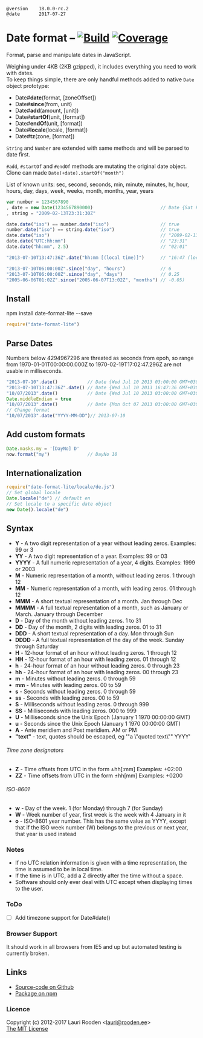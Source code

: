 [1]: https://secure.travis-ci.org/litejs/date-format-lite.png
[2]: https://travis-ci.org/litejs/date-format-lite
[3]: https://coveralls.io/repos/litejs/date-format-lite/badge.png
[4]: https://coveralls.io/r/litejs/date-format-lite
[tests]: https://raw.github.com/litejs/date-format-lite/master/tests/run.js "tests/run.js"


    @version    18.0.0-rc.2
    @date       2017-07-27


Date format &ndash; [![Build][1]][2] [![Coverage][3]][4]
===========

Format, parse and manipulate dates in JavaScript.

Weighing under 4KB (2KB gzipped),
it includes everything you need to work with dates.  
To keep things simple,
there are only handful methods added
to native `Date` object prototype:


 - Date#**date**(format, [zoneOffset])
 - Date#**since**(from, unit)
 - Date#**add**(amount, [unit])
 - Date#**startOf**(unit, [format])
 - Date#**endOf**(unit, [format])
 - Date#**locale**(locale, [format])
 - Date#**tz**(zone, [format])


`String` and `Number` are extended with same methods
and will be parsed to date first.

`#add`, `#startOf` and `#endOf` methods are mutating the original date object. Clone can made `Date(+date).startOf("month")`

List of known units: sec, second, seconds, min, minute, minutes, hr, hour, hours, day, days, week, weeks, month, months, year, years

```javascript
var number = 1234567890
, date = new Date(1234567890000)                         // Date {Sat Feb 14 2009 01:31:30 GMT+0200}
, string = "2009-02-13T23:31:30Z"

date.date("iso") == number.date("iso")                   // true
number.date("iso") == string.date("iso")                 // true
date.date("iso")                                         // "2009-02-13T23:31:30Z"
date.date("UTC:hh:mm")                                   // "23:31"
date.date("hh:mm", 2.5)                                  // "02:01"

"2013-07-10T13:47:36Z".date("hh:mm [(local time)]")      // "16:47 (local time)"

"2013-07-10T06:00:00Z".since("day", "hours")             // 6
"2013-07-10T06:00:00Z".since("day", "days")              // 0.25
"2005-06-06T01:02Z".since("2005-06-07T13:02Z", "months") // -0.05)
```

Install
-------

npm install date-format-lite --save

```javascript
require("date-format-lite")
```

Parse Dates
-----------

Numbers below 4294967296 are threated as seconds from epoh,
so range from 1970-01-01T00:00:00.000Z to 1970-02-19T17:02:47.296Z
are not usable in milliseconds.

```javascript
"2013-07-10".date()           // Date {Wed Jul 10 2013 03:00:00 GMT+0300 (EEST)}
"2013-07-10T13:47:36Z".date() // Date {Wed Jul 10 2013 16:47:36 GMT+0300 (EEST)}
"10/07/2013".date()           // Date {Wed Jul 10 2013 03:00:00 GMT+0300 (EEST)}
Date.middleEndian = true
"10/07/2013".date()           // Date {Mon Oct 07 2013 03:00:00 GMT+0300 (EEST)}
// Change format
"10/07/2013".date("YYYY-MM-DD")// 2013-07-10
```


Add custom formats
------------------

```javascript
Date.masks.my = '[DayNo] D'
now.format("my")              // DayNo 10
```

Internationalization
--------------------

```javascript
require("date-format-lite/locale/de.js")
// Set global locale
Date.locale("de") // default en
// Set locale to a specific date object
new Date().locale("de")
```

Syntax
------

- **Y**     - A two digit representation of a year without leading zeros. Examples: 99 or 3
- **YY**    - A two digit representation of a year. Examples: 99 or 03
- **YYYY**  - A full numeric representation of a year, 4 digits. Examples: 1999 or 2003
- **M**     - Numeric representation of a month, without leading zeros. 1 through 12
- **MM**    - Numeric representation of a month, with leading zeros. 01 through 12
- **MMM**   - A short textual representation of a month. Jan through Dec
- **MMMM**  - A full textual representation of a month, such as January or March. January through December
- **D**     - Day of the month without leading zeros. 1 to 31
- **DD**    - Day of the month, 2 digits with leading zeros. 01 to 31
- **DDD**   - A short textual representation of a day. Mon through Sun
- **DDDD**  - A full textual representation of the day of the week. Sunday through Saturday
- **H**     - 12-hour format of an hour without leading zeros. 1 through 12
- **HH**    - 12-hour format of an hour with leading zeros. 01 through 12
- **h**     - 24-hour format of an hour without leading zeros. 0 through 23
- **hh**    - 24-hour format of an hour with leading zeros. 00 through 23
- **m**     - Minutes without leading zeros. 0 through 59
- **mm**    - Minutes with leading zeros. 00 to 59
- **s**     - Seconds without leading zeros. 0 through 59
- **ss**    - Seconds with leading zeros. 00 to 59
- **S**     - Milliseconds without leading zeros. 0 through 999
- **SS**    - Milliseconds with leading zeros. 000 to 999
- **U**     - Milliseconds since the Unix Epoch (January 1 1970 00:00:00 GMT)
- **u**     - Seconds since the Unix Epoch (January 1 1970 00:00:00 GMT)
- **A**     - Ante meridiem and Post meridiem. AM or PM
- **"text"** - text, quotes should be escaped, eg '"a \\"quoted text\\"" YYYY'

###### Time zone designators
- **Z**     - Time offsets from UTC in the form ±hh[:mm] Examples: +02:00
- **ZZ**    - Time offsets from UTC in the form ±hh[mm] Examples:  +0200

###### ISO-8601
- **w**     - Day of the week. 1 (for Monday) through 7 (for Sunday)
- **W**     - Week number of year, first week is the week with 4 January in it
- **o**     - ISO-8601 year number. This has the same value as YYYY,
except that if the ISO week number (W) belongs to the previous or next year,
that year is used instead

### Notes

- If no UTC relation information is given with a time representation, the time is assumed to be in local time.
- If the time is in UTC, add a Z directly after the time without a space.
- Software should only ever deal with UTC except when displaying times to the user.

### ToDo

- [ ] Add timezone support for Date#date()

### Browser Support

It should work in all browsers from IE5 and up but automated testing is currently broken.


Links
-----

-   [Source-code on Github](https://github.com/litejs/date-format-lite)
-   [Package on npm](https://npmjs.org/package/date-format-lite)

### Licence

Copyright (c) 2012-2017 Lauri Rooden &lt;lauri@rooden.ee&gt;  
[The MIT License](http://lauri.rooden.ee/mit-license.txt)


